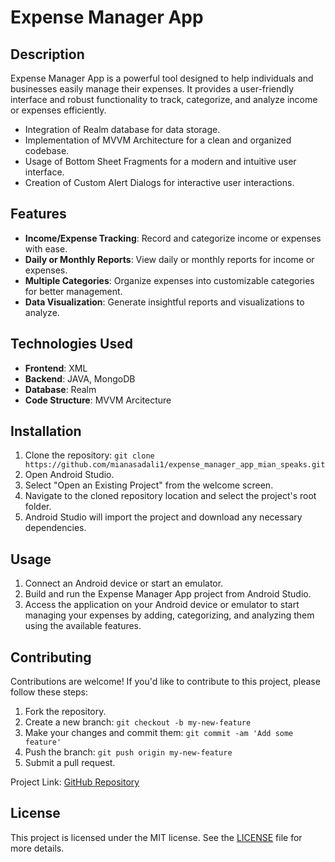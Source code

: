 # Expense Manager App

## Description

Expense Manager App is a powerful tool designed to help individuals and businesses easily manage their expenses. It provides a user-friendly interface and robust functionality to track, categorize, and analyze income or expenses efficiently.

- Integration of Realm database for data storage.
- Implementation of MVVM Architecture for a clean and organized codebase.
- Usage of Bottom Sheet Fragments for a modern and intuitive user interface.
- Creation of Custom Alert Dialogs for interactive user interactions.

## Features

- **Income/Expense Tracking**: Record and categorize income or expenses with ease.
- **Daily or Monthly Reports**: View daily or monthly reports for income or expenses.
- **Multiple Categories**: Organize expenses into customizable categories for better management.
- **Data Visualization**: Generate insightful reports and visualizations to analyze.

## Technologies Used

- **Frontend**: XML
- **Backend**: JAVA, MongoDB
- **Database**: Realm
- **Code Structure**: MVVM Arcitecture


## Installation

1. Clone the repository: `git clone https://github.com/mianasadali1/expense_manager_app_mian_speaks.git`
2. Open Android Studio.
3. Select "Open an Existing Project" from the welcome screen.
4. Navigate to the cloned repository location and select the project's root folder.
5. Android Studio will import the project and download any necessary dependencies.

## Usage

1. Connect an Android device or start an emulator.
2. Build and run the Expense Manager App project from Android Studio.
3. Access the application on your Android device or emulator to start managing your expenses by adding, categorizing, and analyzing them using the available features.

## Contributing

Contributions are welcome! If you'd like to contribute to this project, please follow these steps:

1. Fork the repository.
2. Create a new branch: `git checkout -b my-new-feature`
3. Make your changes and commit them: `git commit -am 'Add some feature'`
4. Push the branch: `git push origin my-new-feature`
5. Submit a pull request.


Project Link: [GitHub Repository](https://github.com/mianasadali1/expense_manager_app_mian_speaks)

## License

This project is licensed under the MIT license. See the [LICENSE](LICENSE) file for more details.
